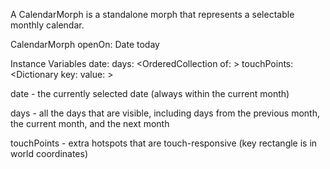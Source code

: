 A CalendarMorph is a standalone morph that represents a selectable monthly calendar.

CalendarMorph openOn: Date today



Instance Variables
	date:		<Date>
	days:		<OrderedCollection of: <CalendarChooserDay>>
	touchPoints:	<Dictionary key: <Rectangle> value: <Symbol>>

date
	- the currently selected date (always within the current month)

days
	- all the days that are visible, including days from the previous month, the current month, and the next month

touchPoints
	- extra hotspots that are touch-responsive (key rectangle is in world coordinates)
